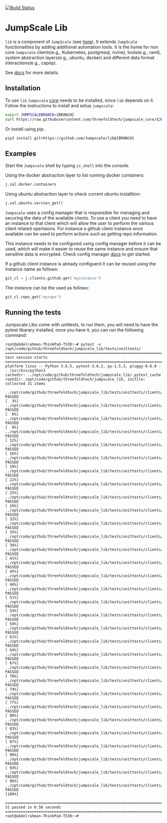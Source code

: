 [![Build Status](https://travis-ci.org/threefoldtech/jumpscale_lib.svg?branch=development)](https://travis-ci.org/threefoldtech/jumpscale_lib)

# JumpScale Lib

`lib` is a component of `JumpScale` (see [here](https://github.com/threefoldtech/jumpscale_core)). It extends `JumpScale` functionalities by adding additional automation tools. It is the home for non core `Jumpscale` clients(e.g., Kubernetes, postgresql, rivine), tools(e.g., raml), system abstraction layers(e.g., ubuntu, docker) and different data format interactions(e.g., capnp).

See [docs](docs/README.md) for more details.

## Installation

To use `lib` `Jumpscale` [core](https://github.com/threefoldtech/jumpscale_core) needs to be installed, since `lib` depends on it.
Follow the instructions to install and setup `jumpscale`:

```bash
export JUMPSCALEBRANCH={BRANCH}
curl https://raw.githubusercontent.com/threefoldtech/jumpscale_core/$JUMPSCALEBRANCH/install.sh?$RANDOM > /tmp/install_jumpscale.sh;bash /tmp/install_jumpscale.sh
```

Or install using pip:

```bash
pip3 install git+https://github.com/Jumpscale/lib@{BRANCH}
```

## Examples

Start the `Jumpscale` shell by typing `js_shell` into the console.

Using the docker abstraction layer to list running docker containers:

```python
j.sal.docker.containers
```

Using ubuntu abstraction layer to check current ubuntu installtion:

```python
j.sal.ubuntu.version_get()
```

`Jumpscale` uses a config manager that is responsible for managing and securing the data of the available clients. To use a client you need to have an instance to that client which will allow the user to perform the various client related opertaions. For instance a github client instance once available can be used to perform actions such as getting repo information.

This instance needs to be configured using config manager before it can be used, which will make it easier to reuse the same instance and ensure that sensitive data is encrypted. Check config manager [docs](https://github.com/threefoldtech/jumpscale_core/blob/master/docs/config/configmanager.md) to get started.

If a github client instance is already configuerd it can be reused using the instance name as follows:

```python
git_cl = j.clients.github.get('myinstance')
```

The instance can be the used as follows:

```python
git_cl.repo_get('myrepo')
```

## Running the tests
Jumpscale Libs come with unittests, to run them, you will need to have the pytest libarary installed, once you have it, you can run the following command:
```shell
root@abdelrahman-ThinkPad-T530:~# pytest -v /opt/code/github/threefoldtech/jumpscale_lib/tests/unittests/
====================================================================================================== test session starts ======================================================================================================
platform linux -- Python 3.6.5, pytest-3.6.2, py-1.5.3, pluggy-0.6.0 -- /usr/bin/python3
cachedir: ../opt/code/github/threefoldtech/jumpscale_lib/.pytest_cache
rootdir: /opt/code/github/threefoldtech/jumpscale_lib, inifile:
collected 31 items

../opt/code/github/threefoldtech/jumpscale_lib/tests/unittests/clients/rivine/encoding/test_binary.py::test_encode_all PASSED                                                                                                          [  3%]
../opt/code/github/threefoldtech/jumpscale_lib/tests/unittests/clients/rivine/encoding/test_binary.py::test_encode_None PASSED                                                                                                         [  6%]
../opt/code/github/threefoldtech/jumpscale_lib/tests/unittests/clients/rivine/encoding/test_binary.py::test_encode_unknown_type PASSED                                                                                                 [  9%]
../opt/code/github/threefoldtech/jumpscale_lib/tests/unittests/clients/rivine/encoding/test_binary.py::test_encode_hex PASSED                                                                                                          [ 12%]
../opt/code/github/threefoldtech/jumpscale_lib/tests/unittests/clients/rivine/encoding/test_binary.py::test_encode_binary PASSED                                                                                                       [ 16%]
../opt/code/github/threefoldtech/jumpscale_lib/tests/unittests/clients/rivine/encoding/test_binary.py::test_encode_int PASSED                                                                                                          [ 19%]
../opt/code/github/threefoldtech/jumpscale_lib/tests/unittests/clients/rivine/encoding/test_binary.py::test_encode_bool PASSED                                                                                                         [ 22%]
../opt/code/github/threefoldtech/jumpscale_lib/tests/unittests/clients/rivine/encoding/test_binary.py::test_encode_list PASSED                                                                                                         [ 25%]
../opt/code/github/threefoldtech/jumpscale_lib/tests/unittests/clients/rivine/encoding/test_binary.py::test_encode_object PASSED                                                                                                       [ 29%]
../opt/code/github/threefoldtech/jumpscale_lib/tests/unittests/clients/rivine/encoding/test_binary.py::test_encode_currency PASSED                                                                                                     [ 32%]
../opt/code/github/threefoldtech/jumpscale_lib/tests/unittests/clients/rivine/encoding/test_binary.py::test_encode_slice PASSED                                                                                                        [ 35%]
../opt/code/github/threefoldtech/jumpscale_lib/tests/unittests/clients/rivine/encoding/test_binary.py::test_decode_int PASSED                                                                                                          [ 38%]
../opt/code/github/threefoldtech/jumpscale_lib/tests/unittests/clients/rivine/types/test_signatures.py::test_Ed25519PublicKey_binary PASSED                                                                                            [ 41%]
../opt/code/github/threefoldtech/jumpscale_lib/tests/unittests/clients/rivine/types/test_signatures.py::test_Ed25519PublicKey_json PASSED                                                                                              [ 45%]
../opt/code/github/threefoldtech/jumpscale_lib/tests/unittests/clients/rivine/types/test_transaction.py::test_create_transaction_v1 PASSED                                                                                             [ 48%]
../opt/code/github/threefoldtech/jumpscale_lib/tests/unittests/clients/rivine/types/test_transaction.py::test_coininput_json PASSED                                                                                                    [ 51%]
../opt/code/github/threefoldtech/jumpscale_lib/tests/unittests/clients/rivine/types/test_transaction.py::test_coininput_sign PASSED                                                                                                    [ 54%]
../opt/code/github/threefoldtech/jumpscale_lib/tests/unittests/clients/rivine/types/test_transaction.py::test_coinoutput_binary PASSED                                                                                                 [ 58%]
../opt/code/github/threefoldtech/jumpscale_lib/tests/unittests/clients/rivine/types/test_transaction.py::test_coinoutput_json PASSED                                                                                                   [ 61%]
../opt/code/github/threefoldtech/jumpscale_lib/tests/unittests/clients/rivine/types/test_transaction.py::test_transactionv1_json PASSED                                                                                                [ 64%]
../opt/code/github/threefoldtech/jumpscale_lib/tests/unittests/clients/rivine/types/test_transaction.py::test_transactionv1_get_input_signature_hash PASSED                                                                            [ 67%]
../opt/code/github/threefoldtech/jumpscale_lib/tests/unittests/clients/rivine/types/test_unlockconditions.py::test_ssf_sign PASSED                                                                                                     [ 70%]
../opt/code/github/threefoldtech/jumpscale_lib/tests/unittests/clients/rivine/types/test_unlockconditions.py::test_ssf_double_singature PASSED                                                                                         [ 74%]
../opt/code/github/threefoldtech/jumpscale_lib/tests/unittests/clients/rivine/types/test_unlockconditions.py::test_ssf_json PASSED                                                                                                     [ 77%]
../opt/code/github/threefoldtech/jumpscale_lib/tests/unittests/clients/rivine/types/test_unlockconditions.py::test_unlockhashcondition_binary PASSED                                                                                   [ 80%]
../opt/code/github/threefoldtech/jumpscale_lib/tests/unittests/clients/rivine/types/test_unlockconditions.py::test_unlockhashcondition_json PASSED                                                                                     [ 83%]
../opt/code/github/threefoldtech/jumpscale_lib/tests/unittests/clients/rivine/types/test_unlockconditions.py::test_locktimecondition_binary PASSED                                                                                     [ 87%]
../opt/code/github/threefoldtech/jumpscale_lib/tests/unittests/clients/rivine/types/test_unlockconditions.py::test_locktimecondition_json PASSED                                                                                       [ 90%]
../opt/code/github/threefoldtech/jumpscale_lib/tests/unittests/clients/rivine/types/test_unlockhash.py::test_unlock_to_string PASSED                                                                                                   [ 93%]
../opt/code/github/threefoldtech/jumpscale_lib/tests/unittests/clients/rivine/types/test_unlockhash.py::test_unlockhash_binary PASSED                                                                                                  [ 96%]
../opt/code/github/threefoldtech/jumpscale_lib/tests/unittests/clients/rivine/types/test_unlockhash.py::test_unlockhash_from_string PASSED                                                                                             [100%]

=================================================================================================== 31 passed in 0.58 seconds ===================================================================================================
root@abdelrahman-ThinkPad-T530:~#

```
